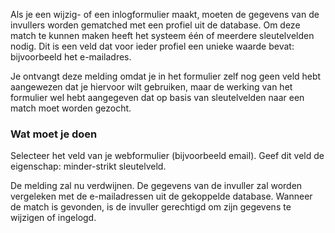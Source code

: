 Als je een wijzig- of een inlogformulier maakt, moeten de gegevens van
de invullers worden gematched met een profiel uit de database. Om deze
match te kunnen maken heeft het systeem één of meerdere sleutelvelden
nodig. Dit is een veld dat voor ieder profiel een unieke waarde bevat:
bijvoorbeeld het e-mailadres. 

Je ontvangt deze melding omdat je in het formulier zelf nog geen veld
hebt aangewezen dat je hiervoor wilt gebruiken, maar de werking van het
formulier wel hebt aangegeven dat op basis van sleutelvelden naar een
match moet worden gezocht. 

### Wat moet je doen

Selecteer het veld van je webformulier (bijvoorbeeld email). Geef dit
veld de eigenschap: minder-strikt sleutelveld. 

De melding zal nu verdwijnen. De gegevens van de invuller zal worden
vergeleken met de e-mailadressen uit de gekoppelde database. Wanneer de
match is gevonden, is de invuller gerechtigd om zijn gegevens te
wijzigen of ingelogd.
